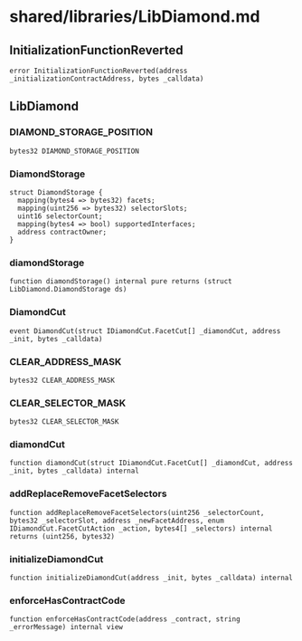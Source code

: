 # shared/libraries/LibDiamond.md

## InitializationFunctionReverted

```solidity
error InitializationFunctionReverted(address _initializationContractAddress, bytes _calldata)
```

## LibDiamond

### DIAMOND_STORAGE_POSITION

```solidity
bytes32 DIAMOND_STORAGE_POSITION
```

### DiamondStorage

```solidity
struct DiamondStorage {
  mapping(bytes4 => bytes32) facets;
  mapping(uint256 => bytes32) selectorSlots;
  uint16 selectorCount;
  mapping(bytes4 => bool) supportedInterfaces;
  address contractOwner;
}
```

### diamondStorage

```solidity
function diamondStorage() internal pure returns (struct LibDiamond.DiamondStorage ds)
```

### DiamondCut

```solidity
event DiamondCut(struct IDiamondCut.FacetCut[] _diamondCut, address _init, bytes _calldata)
```

### CLEAR_ADDRESS_MASK

```solidity
bytes32 CLEAR_ADDRESS_MASK
```

### CLEAR_SELECTOR_MASK

```solidity
bytes32 CLEAR_SELECTOR_MASK
```

### diamondCut

```solidity
function diamondCut(struct IDiamondCut.FacetCut[] _diamondCut, address _init, bytes _calldata) internal
```

### addReplaceRemoveFacetSelectors

```solidity
function addReplaceRemoveFacetSelectors(uint256 _selectorCount, bytes32 _selectorSlot, address _newFacetAddress, enum IDiamondCut.FacetCutAction _action, bytes4[] _selectors) internal returns (uint256, bytes32)
```

### initializeDiamondCut

```solidity
function initializeDiamondCut(address _init, bytes _calldata) internal
```

### enforceHasContractCode

```solidity
function enforceHasContractCode(address _contract, string _errorMessage) internal view
```

